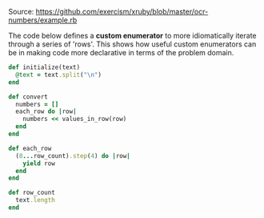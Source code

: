Source: https://github.com/exercism/xruby/blob/master/ocr-numbers/example.rb


The code below defines a **custom enumerator** to more idiomatically iterate through a series of 'rows'. This shows how useful custom enumerators can be in making code more declarative in terms of the problem domain.

``` ruby
def initialize(text)
  @text = text.split("\n")
end

def convert
  numbers = []
  each_row do |row|
    numbers << values_in_row(row)
  end
end

def each_row
  (0...row_count).step(4) do |row|
    yield row
  end
end

def row_count
  text.length
end
```


